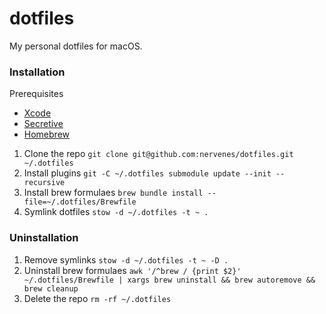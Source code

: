 # dotfiles

My personal dotfiles for macOS.

### Installation

Prerequisites
- [Xcode](https://apps.apple.com/se/app/xcode/id497799835?mt=12)
- [Secretive](https://github.com/maxgoedjen/secretive/releases)
- [Homebrew](https://brew.sh)

1. Clone the repo ``git clone git@github.com:nervenes/dotfiles.git ~/.dotfiles``
2. Install plugins ``git -C ~/.dotfiles submodule update --init --recursive``
2. Install brew formulaes ``brew bundle install --file=~/.dotfiles/Brewfile`` 
3. Symlink dotfiles ``stow -d ~/.dotfiles -t ~ .``

### Uninstallation

1. Remove symlinks ``stow -d ~/.dotfiles -t ~ -D .``
2. Uninstall brew formulaes ``awk '/^brew / {print $2}' ~/.dotfiles/Brewfile | xargs brew uninstall && brew autoremove && brew cleanup``
3. Delete the repo ``rm -rf ~/.dotfiles``
